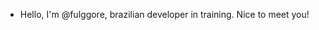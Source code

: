 - Hello, I'm @fulggore, brazilian developer in training. Nice to meet you!

<!---
fulggore/fulggore is a ✨ special ✨ repository because its `README.md` (this file) appears on your GitHub profile.
You can click the Preview link to take a look at your changes.
--->
